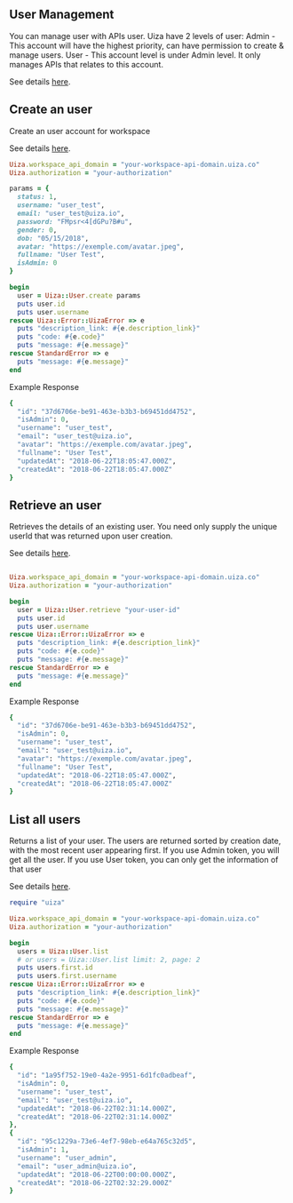 ## User Management
You can manage user with APIs user. Uiza have 2 levels of user:
  Admin - This account will have the highest priority, can have permission to create & manage users.
  User - This account level is under Admin level. It only manages APIs that relates to this account.

See details [here](https://docs.uiza.io/#user-management).

## Create an user
Create an user account for workspace

See details [here](https://docs.uiza.io/#create-an-user).

```ruby
Uiza.workspace_api_domain = "your-workspace-api-domain.uiza.co"
Uiza.authorization = "your-authorization"

params = {
  status: 1,
  username: "user_test",
  email: "user_test@uiza.io",
  password: "FMpsr<4[dGPu?B#u",
  gender: 0,
  dob: "05/15/2018",
  avatar: "https://exemple.com/avatar.jpeg",
  fullname: "User Test",
  isAdmin: 0
}

begin
  user = Uiza::User.create params
  puts user.id
  puts user.username
rescue Uiza::Error::UizaError => e
  puts "description_link: #{e.description_link}"
  puts "code: #{e.code}"
  puts "message: #{e.message}"
rescue StandardError => e
  puts "message: #{e.message}"
end
```

Example Response
```ruby
{
  "id": "37d6706e-be91-463e-b3b3-b69451dd4752",
  "isAdmin": 0,
  "username": "user_test",
  "email": "user_test@uiza.io",
  "avatar": "https://exemple.com/avatar.jpeg",
  "fullname": "User Test",
  "updatedAt": "2018-06-22T18:05:47.000Z",
  "createdAt": "2018-06-22T18:05:47.000Z"
}
```

## Retrieve an user
Retrieves the details of an existing user.
You need only supply the unique userId that was returned upon user creation.

See details [here](https://docs.uiza.io/#retrieve-an-user).

```ruby

Uiza.workspace_api_domain = "your-workspace-api-domain.uiza.co"
Uiza.authorization = "your-authorization"

begin
  user = Uiza::User.retrieve "your-user-id"
  puts user.id
  puts user.username
rescue Uiza::Error::UizaError => e
  puts "description_link: #{e.description_link}"
  puts "code: #{e.code}"
  puts "message: #{e.message}"
rescue StandardError => e
  puts "message: #{e.message}"
end
```

Example Response
```ruby
{
  "id": "37d6706e-be91-463e-b3b3-b69451dd4752",
  "isAdmin": 0,
  "username": "user_test",
  "email": "user_test@uiza.io",
  "avatar": "https://exemple.com/avatar.jpeg",
  "fullname": "User Test",
  "updatedAt": "2018-06-22T18:05:47.000Z",
  "createdAt": "2018-06-22T18:05:47.000Z"
}
```

## List all users
Returns a list of your user. The users are returned sorted by creation date, with the most recent user appearing first.
If you use Admin token, you will get all the user.
If you use User token, you can only get the information of that user

See details [here](https://docs.uiza.io/#list-all-users).

```ruby
require "uiza"

Uiza.workspace_api_domain = "your-workspace-api-domain.uiza.co"
Uiza.authorization = "your-authorization"

begin
  users = Uiza::User.list
  # or users = Uiza::User.list limit: 2, page: 2
  puts users.first.id
  puts users.first.username
rescue Uiza::Error::UizaError => e
  puts "description_link: #{e.description_link}"
  puts "code: #{e.code}"
  puts "message: #{e.message}"
rescue StandardError => e
  puts "message: #{e.message}"
end
```

Example Response
```ruby
{
  "id": "1a95f752-19e0-4a2e-9951-6d1fc0adbeaf",
  "isAdmin": 0,
  "username": "user_test",
  "email": "user_test@uiza.io",
  "updatedAt": "2018-06-22T02:31:14.000Z",
  "createdAt": "2018-06-22T02:31:14.000Z"
},
{
  "id": "95c1229a-73e6-4ef7-98eb-e64a765c32d5",
  "isAdmin": 1,
  "username": "user_admin",
  "email": "user_admin@uiza.io",
  "updatedAt": "2018-06-22T00:00:00.000Z",
  "createdAt": "2018-06-22T02:32:29.000Z"
}
```
